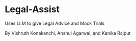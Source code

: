 # Legal-Assist
Uses LLM to give Legal Advice and Mock Trials

By Vishruth Konakanchi, Anshul Agarwal, and Kanika Rajput
